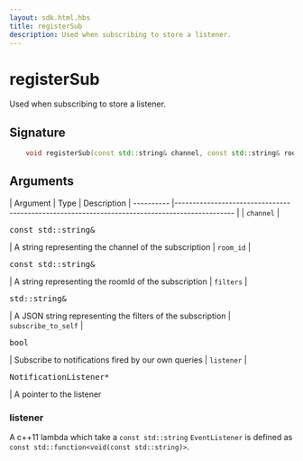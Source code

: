 ```yaml
---
layout: sdk.html.hbs
title: registerSub
description: Used when subscribing to store a listener.
---
```


# registerSub

Used when subscribing to store a listener. 

## Signature

```cpp
    void registerSub(const std::string& channel, const std::string& room_id, const std::string& filters, bool subscrive_to_self, NotificationListener* listener);
```

## Arguments

| Argument   | Type                      | Description
| ---------- |---------------------------------------------------------------------------------------------- |
| `channel`    | <pre>const std::string&</pre>           | A string representing the channel of the subscription
| `room_id` | <pre>const std::string&</pre>  | A string representing the roomId of the subscription
| `filters` | <pre>std::string&</pre> | A JSON string representing the filters of the subscription
| `subscribe_to_self` | <pre>bool</pre> | Subscribe to notifications fired by our own queries
| `listener` | <pre>NotificationListener*</pre> | A pointer to the listener

### **listener**

A c++11 lambda which take a `const std::string`
`EventListener` is defined as `const std::function<void(const std::string)>`.
